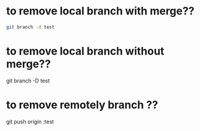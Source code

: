 # to remove local branch with merge??
```bash
git branch -d test 
```

# to remove local branch without merge??
git branch -D test 

# to remove remotely branch ??
git push origin :test
